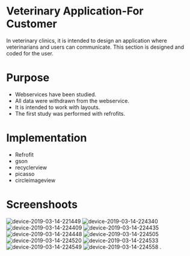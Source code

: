 # Veterinary Application-For Customer

In veterinary clinics, it is intended to design an application where veterinarians and users can communicate. This section is designed and coded for the user.

# Purpose

- Webservices have been studied.
- All data were withdrawn from the webservice.
- It is intended to work with layouts.
- The first study was performed with refrofits.

# Implementation

- Refrofit
- gson
- recyclerview
- picasso
- circleimageview

# Screenshoots

![device-2019-03-14-221449](https://user-images.githubusercontent.com/32047075/54388559-08a89d80-46af-11e9-86ed-79415ed59088.png)
![device-2019-03-14-224340](https://user-images.githubusercontent.com/32047075/54388560-08a89d80-46af-11e9-81bc-d66b0a3dbe87.png)
![device-2019-03-14-224409](https://user-images.githubusercontent.com/32047075/54388561-09413400-46af-11e9-8187-0905f135c27a.png)
![device-2019-03-14-224435](https://user-images.githubusercontent.com/32047075/54388563-09413400-46af-11e9-8ae1-c20e0cd2c99c.png)
![device-2019-03-14-224448](https://user-images.githubusercontent.com/32047075/54388564-09413400-46af-11e9-96f6-3ddacd7c9c19.png)
![device-2019-03-14-224505](https://user-images.githubusercontent.com/32047075/54388565-09413400-46af-11e9-9adb-909f7bafdec1.png)
![device-2019-03-14-224520](https://user-images.githubusercontent.com/32047075/54388567-09d9ca80-46af-11e9-8f02-2cfbf1c18629.png)
![device-2019-03-14-224533](https://user-images.githubusercontent.com/32047075/54388575-0ba38e00-46af-11e9-912c-a1abaeea05de.png)
![device-2019-03-14-224549](https://user-images.githubusercontent.com/32047075/54388577-0c3c2480-46af-11e9-81ae-4c4401de1ec7.png)
![device-2019-03-14-224558](https://user-images.githubusercontent.com/32047075/54388580-0c3c2480-46af-11e9-9952-c0297f894a5f.png)
.

